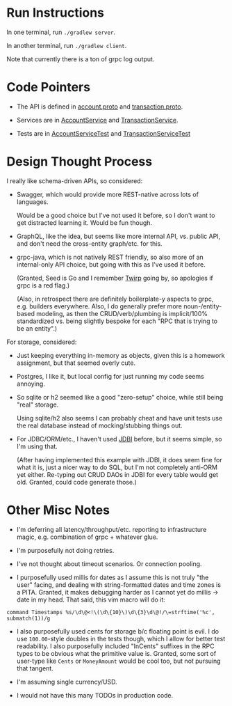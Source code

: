 
Run Instructions
================

In one terminal, run `./gradlew server`.

In another terminal, run `./gradlew client`.

Note that currently there is a ton of grpc log output.

Code Pointers
=============

* The API is defined in [account.proto](src/main/proto/account.proto) and [transaction.proto](src/main/proto/transaction.proto).

* Services are in [AccountService](src/main/java/seed/AccountService.java) and [TransactionService](src/main/java/seed/TransactionService.java).

* Tests are in [AccountServiceTest](src/test/java/seed/AccountServiceTest.java) and [TransactionServiceTest](src/test/java/seed/TransactionServiceTest.java)

Design Thought Process
======================

I really like schema-driven APIs, so considered:

* Swagger, which would provide more REST-native across lots of languages.

  Would be a good choice but I've not used it before, so I don't want to get distracted learning it. Would be fun though.

* GraphQL, like the idea, but seems like more internal API, vs. public API, and don't need the cross-entity graph/etc. for this.

* grpc-java, which is not natively REST friendly, so also more of an internal-only API choice, but going with this as I've used it before.

  (Granted, Seed is Go and I remember [Twirp](https://blog.twitch.tv/twirp-a-sweet-new-rpc-framework-for-go-5f2febbf35f) going by, so apologies if grpc is a red flag.)

  (Also, in retrospect there are definitely boilerplate-y aspects to grpc, e.g. builders everywhere. Also, I do generally prefer more noun-/entity-based modeling, as then the CRUD/verb/plumbing is implicit/100% standardized vs. being slightly bespoke for each "RPC that is trying to be an entity".)

For storage, considered:

* Just keeping everything in-memory as objects, given this is a homework assignment, but that seemed overly cute.

* Postgres, I like it, but local config for just running my code seems annoying.

* So sqlite or h2 seemed like a good "zero-setup" choice, while still being "real" storage.

  Using sqlite/h2 also seems I can probably cheat and have unit tests use the real database instead of mocking/stubbing things out.

* For JDBC/ORM/etc., I haven't used [JDBI](http://jdbi.org/) before, but it seems simple, so I'm using that.

  (After having implemented this example with JDBI, it does seem fine for what it is, just a nicer way to do SQL, but I'm not completely anti-ORM yet either. Re-typing out CRUD DAOs in JDBI for every table would get old. Granted, could code generate those.)

Other Misc Notes
================

* I'm deferring all latency/throughput/etc. reporting to infrastructure magic, e.g. combination of grpc + whatever glue.

* I'm purposefully not doing retries.

* I've not thought about timeout scenarios. Or connection pooling.

* I purposefully used millis for dates as I assume this is not truly "the user" facing, and dealing with string-formatted dates and time zones is a PITA. Granted, it makes debugging harder as I cannot yet do millis -> date in my head. That said, this vim macro will do it:

```
command Timestamps %s/\d\@<!\(\d\{10}\)\d\{3}\d\@!/\=strftime('%c', submatch(1))/g
```

* I also purposefully used cents for storage b/c floating point is evil. I do use `100.00`-style doubles in the tests though, which I allow for better test readability. I also purposefully included "InCents" suffixes in the RPC types to be obvious what the primitive value is. Granted, some sort of user-type like `Cents` or `MoneyAmount` would be cool too, but not pursuing that tangent.

* I'm assuming single currency/USD.

* I would not have this many TODOs in production code.



